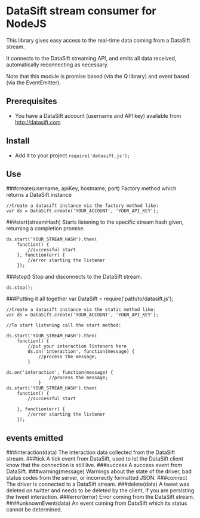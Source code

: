 # DataSift stream consumer for NodeJS

This library gives easy access to the real-time data coming from a DataSift stream.

It connects to the DataSift streaming API, and emits all data received, automatically reconnecting as necessary.

Note that this module is promise based (via the Q library) and event based (via the EventEmitter).

## Prerequisites
- You have a DataSift account (username and API key) available from http://datasift.com

## Install
- Add it to your project `require('datasift.js');`

## Use

###create(username, apiKey, hostname, port)
Factory method which returns a DataSift instance

    //Create a datasift instance via the factory method like:
    var ds = DataSift.create('YOUR_ACCOUNT', 'YOUR_API_KEY');
###start(streamHash)
Starts listening to the specific stream hash given, returning a completion promise.
    
    ds.start('YOUR_STREAM_HASH').then(
        function() {
            //successful start
        }, function(err) {
            //error starting the listener
        });
###stop()
Stop and disconnects to the DataSift stream.

    ds.stop();
###Putting it all together
    var DataSift = require('path/to/datasift.js');

    //Create a datasift instance via the static method like:
    var ds = DataSift.create('YOUR_ACCOUNT', 'YOUR_API_KEY');

    //To start listening call the start method:

    ds.start('YOUR_STREAM_HASH').then(
        function() {
            //put your interaction listeners here
            ds.on('interaction', function(message) {
                //process the message;
            }

    ds.on('interaction', function(message) {
                    //process the message;
                }
    ds.start('YOUR_STREAM_HASH').then(
        function() {
            //successful start

        }, function(err) {
            //error starting the listener
        });

## events emitted
###interaction(data)
    The interaction data collected from the DataSift stream.
###tick
    A tick event from DataSift, used to let the DataSift client know that the connection is still live.
###success
    A success event from DataSift.
###warning(message)
    Warnings about the state of the driver, bad status codes from the server, or incorrectly formatted JSON.
###connect
    The driver is connected to a DataSift stream.
###delete(data)
    A tweet was deleted on twitter and needs to be deleted by the client, if you are persisting the tweet interaction.
###error(error)
    Error coming from the DataSift stream.
####unknownEvent(data)
    An event coming from DataSift which its status cannot be determined.